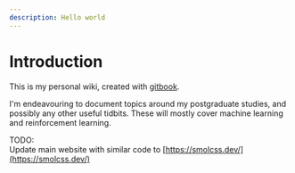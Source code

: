 ```yaml
---
description: Hello world
---
```


# Introduction

This is my personal wiki, created with [gitbook](https://www.gitbook.com).

I'm endeavouring to document topics around my postgraduate studies, and possibly any other useful tidbits. These will mostly cover machine learning and reinforcement learning.



TODO:  
Update main website with similar code to [https://smolcss.dev/](https://smolcss.dev/)



